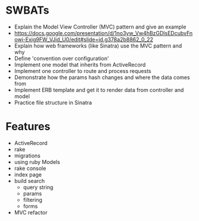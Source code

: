 
# SWBATs
* Explain the Model View Controller (MVC) pattern and give an example
 * https://docs.google.com/presentation/d/1no3yw_Vw4hBzGDlsEDcubvFnowi-Exjg9FW_VJid_U0/edit#slide=id.g378a2b8862_0_22
* Explain how web frameworks (like Sinatra) use the MVC pattern and why
* Define 'convention over configuration'
* Implement one model that inherits from ActiveRecord
* Implement one controller to route and process requests
* Demonstrate how the params hash changes and where the data comes from
* Implement ERB template and get it to render data from controller and model
* Practice file structure in Sinatra

# Features
  * ActiveRecord
  * rake
  * migrations
  * using ruby Models
  * rake console
  * index page
  * build search
    * query string
    * params
    * filtering
    * forms
  * MVC refactor
